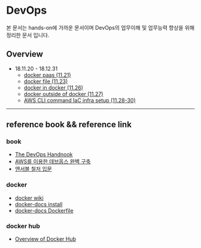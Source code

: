 # DevOps
본 문서는 hands-on에 가까운 문서이며 DevOps의 업무이해 및 업무능력 향상을 위해 정리한 문서 입니다.

## Overview

* 18.11.20 - 18.12.31
    * [docker paas (11.21)](https://github.com/dev-chulbuji/DevOps_Seongnam/blob/master/docker_paas/README.md)
    * [docker file (11.23)](https://github.com/dev-chulbuji/DevOps_Seongnam/blob/master/docker_paas/dockerfile/README.md)
    * [docker in docker (11.26)](https://github.com/dev-chulbuji/DevOps_Seongnam/blob/master/docker_paas/docker-in-docker/README.md)
    * [docker outside of docker (11.27)](https://github.com/dev-chulbuji/DevOps_Seongnam/blob/master/docker_paas/docker-outside-of-docker/README.md)
    * [AWS CLI command IaC infra setup (11.28-30)](https://github.com/Moon-Tae-Kwon/devops/tree/master/aws/README.md)

---
## reference book && reference link

### book
- [The DevOps Handnook](http://www.yes24.com/24/goods/61792775?scode=029)
- [AWS를 이용한 데브옵스 완벽 구축](http://www.yes24.com/24/goods/60637650?scode=029)
- [앤서블 철저 입문](http://www.yes24.com/24/goods/55227544?scode=029)

### docker  
- [docker wiki](https://en.wikipedia.org/wiki/Docker_(software)) 
- [docker-docs install](https://docs.docker.com/docker-for-mac/install/)
- [docker-docs Dockerfile](https://docs.docker.com/engine/reference/builder/#usage)

### docker hub  
- [Overview of Docker Hub](https://docs.docker.com/docker-hub/)